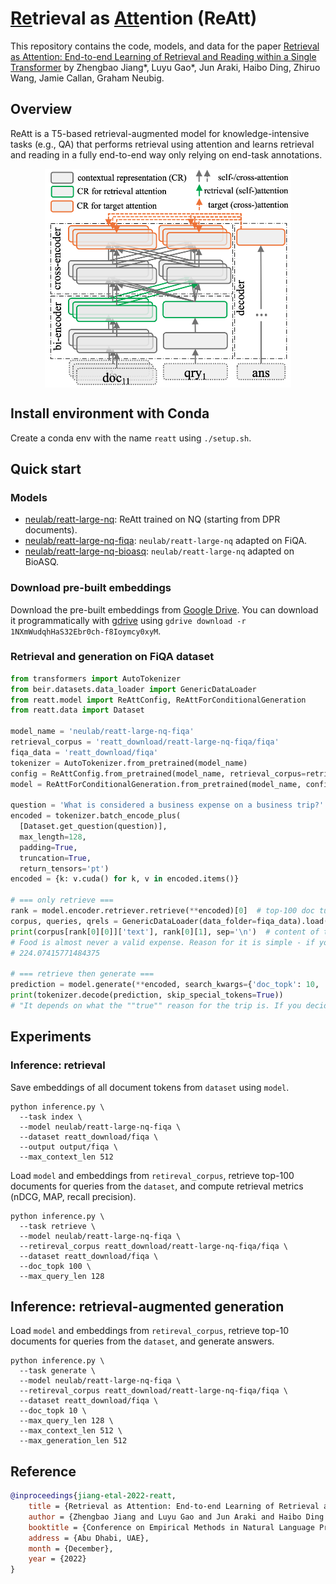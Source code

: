 # <ins>Re</ins>trieval as <ins>Att</ins>ention (ReAtt)

This repository contains the code, models, and data for the paper
[Retrieval as Attention: End-to-end Learning of Retrieval and Reading within a Single Transformer](https://arxiv.org/pdf/2212.02027.pdf) by Zhengbao Jiang*, Luyu Gao*, Jun Araki, Haibo Ding, Zhiruo Wang, Jamie Callan, Graham Neubig.

## Overview

ReAtt is a T5-based retrieval-augmented model for knowledge-intensive tasks (e.g., QA) that performs retrieval using attention and learns retrieval and reading in a fully end-to-end way only relying on end-task annotations.

<p align="center">
  <img align="middle" src="res/reatt.png" height="350" alt="ReAtt"/>
</p>

## Install environment with Conda
Create a conda env with the name `reatt` using `./setup.sh`.

## Quick start

### Models
- [neulab/reatt-large-nq](https://huggingface.co/neulab/reatt-large-nq): ReAtt trained on NQ (starting from DPR documents).
- [neulab/reatt-large-nq-fiqa](https://huggingface.co/neulab/reatt-large-nq-fiqa): `neulab/reatt-large-nq` adapted on FiQA.
- [neulab/reatt-large-nq-bioasq](https://huggingface.co/neulab/reatt-large-nq-bioasq): `neulab/reatt-large-nq` adapted on BioASQ.

### Download pre-built embeddings
Download the pre-built embeddings from [Google Drive](https://drive.google.com/drive/u/1/folders/1NXmWudqhHaS32Ebr0ch-f8Ioymcy0xyM). You can download it programmatically with [gdrive](https://anaconda.org/conda-forge/gdrive) using `gdrive download -r 1NXmWudqhHaS32Ebr0ch-f8Ioymcy0xyM`.

### Retrieval and generation on FiQA dataset
```python
from transformers import AutoTokenizer
from beir.datasets.data_loader import GenericDataLoader
from reatt.model import ReAttConfig, ReAttForConditionalGeneration
from reatt.data import Dataset

model_name = 'neulab/reatt-large-nq-fiqa'
retrieval_corpus = 'reatt_download/reatt-large-nq-fiqa/fiqa'
fiqa_data = 'reatt_download/fiqa'
tokenizer = AutoTokenizer.from_pretrained(model_name)
config = ReAttConfig.from_pretrained(model_name, retrieval_corpus=retrieval_corpus)
model = ReAttForConditionalGeneration.from_pretrained(model_name, config=config).cuda()

question = 'What is considered a business expense on a business trip?'
encoded = tokenizer.batch_encode_plus(
  [Dataset.get_question(question)],
  max_length=128,
  padding=True,
  truncation=True,
  return_tensors='pt')
encoded = {k: v.cuda() for k, v in encoded.items()}

# === only retrieve ===
rank = model.encoder.retriever.retrieve(**encoded)[0]  # top-100 doc tuples <doc_id, score>
corpus, queries, qrels = GenericDataLoader(data_folder=fiqa_data).load(split='test')
print(corpus[rank[0][0]]['text'], rank[0][1], sep='\n')  # content of the top-1 doc and its score
# Food is almost never a valid expense. Reason for it is simple - if you were not conducting business you would have to eat too. ...
# 224.07415771484375

# === retrieve then generate ===
prediction = model.generate(**encoded, search_kwargs={'doc_topk': 10, 'max_length': 512}, max_length=512)[0]
print(tokenizer.decode(prediction, skip_special_tokens=True))
# "It depends on what the ""true"" reason for the trip is. If you decide to deduct the trip as a business expense ...
```

## Experiments

### Inference: retrieval
Save embeddings of all document tokens from `dataset` using `model`.
```shell
python inference.py \
  --task index \
  --model neulab/reatt-large-nq-fiqa \
  --dataset reatt_download/fiqa \
  --output output/fiqa \
  --max_context_len 512
```

Load `model` and embeddings from `retireval_corpus`, retrieve top-100 documents for queries from the `dataset`, and compute retrieval metrics (nDCG, MAP, recall precision).
```shell
python inference.py \
  --task retrieve \
  --model neulab/reatt-large-nq-fiqa \
  --retireval_corpus reatt_download/reatt-large-nq-fiqa/fiqa \
  --dataset reatt_download/fiqa \
  --doc_topk 100 \
  --max_query_len 128
```

## Inference: retrieval-augmented generation

Load `model` and embeddings from `retireval_corpus`, retrieve top-10 documents for queries from the `dataset`, and generate answers.
```shell
python inference.py \
  --task generate \
  --model neulab/reatt-large-nq-fiqa \
  --retireval_corpus reatt_download/reatt-large-nq-fiqa/fiqa \
  --dataset reatt_download/fiqa \
  --doc_topk 10 \
  --max_query_len 128 \
  --max_context_len 512 \
  --max_generation_len 512
```

## Reference

```bibtex
@inproceedings{jiang-etal-2022-reatt,
    title = {Retrieval as Attention: End-to-end Learning of Retrieval and Reading within a Single Transformer},
    author = {Zhengbao Jiang and Luyu Gao and Jun Araki and Haibo Ding and Zhiruo Wang and Jamie Callan and Graham Neubig},
    booktitle = {Conference on Empirical Methods in Natural Language Processing (EMNLP)},
    address = {Abu Dhabi, UAE},
    month = {December},
    year = {2022}
}
```
